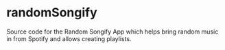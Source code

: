 # randomSongify
Source code for the Random Songify App which helps bring random music in from Spotify and allows creating playlists.
